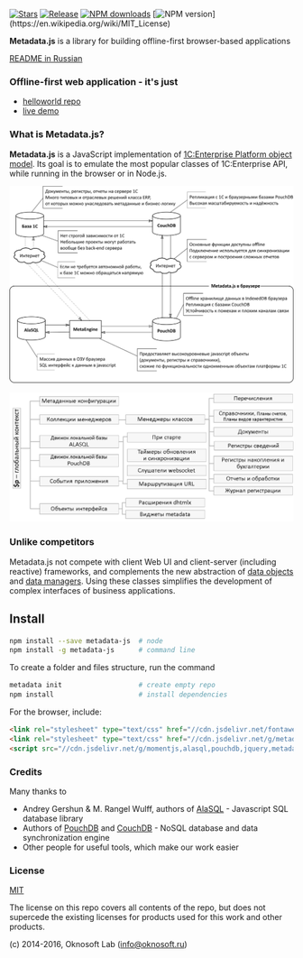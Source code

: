 [![Stars](https://img.shields.io/github/stars/oknosoft/metadata.js.svg?label=Github%20%E2%98%85&a)](https://github.com/oknosoft/metadata.js/stargazers)
[![Release](https://img.shields.io/github/tag/oknosoft/metadata.js.svg?label=Last%20release&a)](https://github.com/oknosoft/metadata.js/releases)
[![NPM downloads](http://img.shields.io/npm/dm/metadata-js.svg?style=flat&label=npm%20downloads)](https://npmjs.org/package/metadata-js?)
[![NPM version](https://img.shields.io/npm/l/metadata-js.svg?)](https://en.wikipedia.org/wiki/MIT_License)

**Metadata.js** is a library for building offline-first browser-based applications

[README in Russian](README.md)

### Offline-first web application - it's just
- [helloworld repo](https://github.com/oknosoft/helloworld)
- [live demo](https://light.oknosoft.ru/helloworld/)

### What is Metadata.js?
**Metadata.js** is a JavaScript implementation of [1C:Enterprise Platform object model](http://1c-dn.com/1c_enterprise/platform_architecture_overview/). Its goal is to emulate the most popular classes of 1C:Enterprise API, while running in the browser or in Node.js.

![The structure of the system based on metadata.js](examples/imgs/metadata_infrastructure.png)

![Структура metadata.js в браузере](examples/imgs/metadata_structure.png)


### Unlike competitors
Metadata.js not compete with client Web UI and client-server (including reactive) frameworks, and complements the new abstraction of [data objects](http://www.oknosoft.ru/upzp/apidocs/classes/DataObj.html) and [data managers](http://www.oknosoft.ru/upzp/apidocs/classes/DataManager.html). Using these classes simplifies the development of complex interfaces of business applications.

## Install

```bash
npm install --save metadata-js  # node
npm install -g metadata-js      # command line
```

To create a folder and files structure, run the command
```bash
metadata init                   # create empty repo
npm install                     # install dependencies
```

For the browser, include:
```html
<link rel="stylesheet" type="text/css" href="//cdn.jsdelivr.net/fontawesome/latest/css/font-awesome.min.css">
<link rel="stylesheet" type="text/css" href="//cdn.jsdelivr.net/g/metadata(dhx_terrace.css+metadata.css)">
<script src="//cdn.jsdelivr.net/g/momentjs,alasql,pouchdb,jquery,metadata(dhtmlx.min.js+metadata.min.js)"></script>
```

### Credits
Many thanks to
- Andrey Gershun & M. Rangel Wulff, authors of [AlaSQL](https://github.com/agershun/alasql) - Javascript SQL database library
- Authors of [PouchDB](http://pouchdb.com/) and [CouchDB](http://couchdb.apache.org/) - NoSQL database and data synchronization engine
- Other people for useful tools, which make our work easier

### License
[MIT](LICENSE)

The license on this repo covers all contents of the repo, but does not supercede the existing licenses for products used for this work and other products.

(c) 2014-2016, Oknosoft Lab (info@oknosoft.ru)
